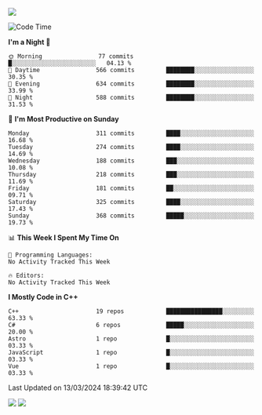 ![](https://komarev.com/ghpvc/?username=lilpidgey&color=red)
<!--START_SECTION:waka-->
![Code Time](http://img.shields.io/badge/Code%20Time-1%2C491%20hrs%2018%20mins-blue)

**I'm a Night 🦉** 

```text
🌞 Morning                77 commits          █░░░░░░░░░░░░░░░░░░░░░░░░   04.13 % 
🌆 Daytime                566 commits         ████████░░░░░░░░░░░░░░░░░   30.35 % 
🌃 Evening                634 commits         ████████░░░░░░░░░░░░░░░░░   33.99 % 
🌙 Night                  588 commits         ████████░░░░░░░░░░░░░░░░░   31.53 % 
```
📅 **I'm Most Productive on Sunday** 

```text
Monday                   311 commits         ████░░░░░░░░░░░░░░░░░░░░░   16.68 % 
Tuesday                  274 commits         ████░░░░░░░░░░░░░░░░░░░░░   14.69 % 
Wednesday                188 commits         ███░░░░░░░░░░░░░░░░░░░░░░   10.08 % 
Thursday                 218 commits         ███░░░░░░░░░░░░░░░░░░░░░░   11.69 % 
Friday                   181 commits         ██░░░░░░░░░░░░░░░░░░░░░░░   09.71 % 
Saturday                 325 commits         ████░░░░░░░░░░░░░░░░░░░░░   17.43 % 
Sunday                   368 commits         █████░░░░░░░░░░░░░░░░░░░░   19.73 % 
```


📊 **This Week I Spent My Time On** 

```text
💬 Programming Languages: 
No Activity Tracked This Week

🔥 Editors: 
No Activity Tracked This Week
```

**I Mostly Code in C++** 

```text
C++                      19 repos            ████████████████░░░░░░░░░   63.33 % 
C#                       6 repos             █████░░░░░░░░░░░░░░░░░░░░   20.00 % 
Astro                    1 repo              █░░░░░░░░░░░░░░░░░░░░░░░░   03.33 % 
JavaScript               1 repo              █░░░░░░░░░░░░░░░░░░░░░░░░   03.33 % 
Vue                      1 repo              █░░░░░░░░░░░░░░░░░░░░░░░░   03.33 % 
```




 Last Updated on 13/03/2024 18:39:42 UTC
<!--END_SECTION:waka-->
![](https://hit.yhype.me/github/profile?user_id=42968544)
![](https://komarev.com/ghpvc/?lilpidgey)
